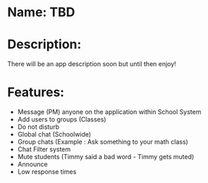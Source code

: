 # Name: TBD

# Description:
There will be an app description soon but until then enjoy!

# Features:
- Message (PM) anyone on the application within School System
-  Add users to groups (Classes)
-  Do not disturb 
-  Global chat (Schoolwide)
-  Group chats (Example : Ask something to your math class)
-  Chat Filter system 
-  Mute students (Timmy said a bad word - Timmy gets muted)
-  Announce 
-  Low response times
